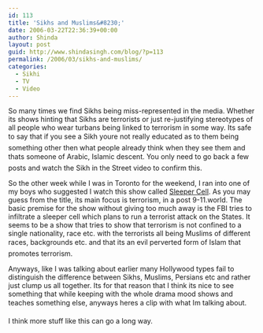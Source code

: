 ```yaml
---
id: 113
title: 'Sikhs and Muslims&#8230;'
date: 2006-03-22T22:36:39+00:00
author: Shinda
layout: post
guid: http://www.shindasingh.com/blog/?p=113
permalink: /2006/03/sikhs-and-muslims/
categories:
  - Sikhi
  - TV
  - Video
---
```

So many times we find Sikhs being miss-represented in the media. Whether its shows hinting that Sikhs are terrorists or just re-justifying stereotypes of all people who wear turbans being linked to terrorism in some way. Its safe to say that if you see a Sikh youre not really educated as to them being something other then what people already think when they see them and thats someone of Arabic, Islamic descent. You only need to go back a few posts and watch the Sikh in the Street video to confirm this.

So the other week while I was in Toronto for the weekend, I ran into one of my boys who suggested I watch this show called [Sleeper Cell](http://www.tv.com/sleeper-cell/show/28827/summary.html?q=Sleeper%20Cell). As you may guess from the title, its main focus is terrorism, in a post 9-11.world. The basic premise for the show without giving too much away is the FBI tries to infiltrate a sleeper cell which plans to run a terrorist attack on the States. It seems to be a show that tries to show that terrorism is not confined to a single nationality, race etc. with the terrorists all being Muslims of different races, backgrounds etc. and that its an evil perverted form of Islam that promotes terrorism.

Anyways, like I was talking about earlier many Hollywood types fail to distinguish the difference between Sikhs, Muslims, Persians etc and rather just clump us all together. Its for that reason that I think its nice to see something that while keeping with the whole drama mood shows and teaches something else, anyways heres a clip with what Im talking about.



I think more stuff like this can go a long way.
